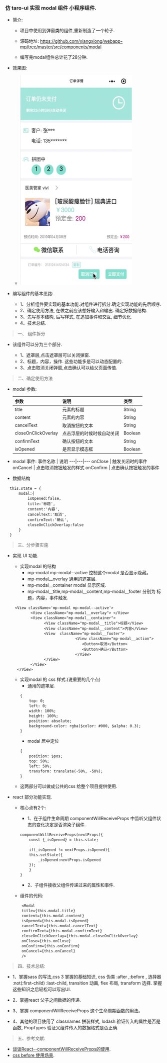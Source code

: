 ### 仿 taro-ui 实现 modal 组件 小程序组件.

* 简介:

    * 项目中使用到弹窗类的组件,重新制造了一个轮子.

    * 源码地址: https://github.com/xiangxiong/webapp-mp/tree/master/src/components/modal
   
    * 编写完modal组件总计花了28分钟.

* 效果图:

  *  ![image](https://github.com/xiangxiong/blog/blob/master/articles/images/ship01.gif)

* 编写组件的基本思路:
    * 1、分析组件要实现的基本功能.对组件进行拆分.确定实现功能的先后顺序.
    * 2、确定使用方法, 在做之前应该想好输入和输出. 确定好数据结构.
    * 3、先写基本结构, 后写样式, 在追加事件和交互, 细节优化.
    * 4、技术总结.

> 一、 组件拆分

 * 该组件可以分为三个部分.

    * 1、遮罩层,点击遮罩层可以关闭弹窗.
    * 2、标题，内容，操作. 这些功能多是可以动态配置的.
    * 3、点击取消关闭弹窗,点击确认可以给父页面传值.

> 二、确定使用方法

  * modal 参数:

    参数 | 说明 | 类型
    ---|---|---
    title | 元素的标题 | String
    content | 元素的内容	 | String
    cancelText | 取消按钮的文本		 | String
    closeOnClickOverlay | 点击浮层的时候时候自动关闭			 | Boolean
    confirmText | 确认按钮的文本				 | String	
     isOpened | 是否显示模态框					 | Boolean	

  * modal 事件:
      事件名称 | 说明 
    ---|---|---
     onClose | 触发关闭时的事件	 
     onCancel | 点击取消按钮触发的样式	
     onConfirm | 点击确认按钮触发的事件	

  * 数据结构
  
  ```
    this.state = {
        modal:{
            isOpened:false,
            title:'标题',
            content:'内容',
            cancelText:'取消',
            confirmText:'确认',
            closeOnClickOverlay:false
        }
    }
  ```

> 三、分步骤实施

* 实现 UI 功能.

    * 实现modal 的结构
        * mp-modal mp-modal--active 控制这个modal 是否显示隐藏。
        * mp-modal__overlay 通用的遮罩层.
        * mp-modal__container modal 显示区域.
        * mp-modal__title,mp-modal__content,mp-modal__footer 分别为 标题，内容，事件触发.

    ```
     <View className='mp-modal mp-modal--active'>
            <View className="mp-modal__overlay"> </View>
            <View className="mp-modal__container">
                  <View className="mp-modal__title">标题</View>
                  <View className="mp-modal__content">内容</View>
                  <View  className="mp-modal__footer">
                                <View className="mp-modal__action">
                                   <Button>取消</Button>
                                   <Button>确认</Button> 
                                </View>
                  </View>
            </View>
      </View>
    ```

    * 实现modal 的 css 样式.(说重要的几个点)
        * 通用的遮罩层.
        ```
        {
            top: 0;
            left: 0;
            width: 100%;
            height: 100%;
            position: absolute;
            background-color: rgba($color: #000, $alpha: 0.3);
        }
        ```
        * modal 居中定位
        ```
        {
            position: $pos;
            top: 50%;
            left: 50%;
            transform: translate(-50%, -50%);
        }
        ```
    * 这两部分可以做成公共的css 给整个项目提供使用.

* react 部分功能实现.

    * 核心点有2个:
        * 1、在子组件生命周期 componentWillReceiveProps 中监听父组件状态的变化决定是否渲染子组件.

        ```
        componentWillReceiveProps(nextProps){
            const {_isOpened} = this.state;

            if(_isOpened != nextProps.isOpened){
            this.setState({
                _isOpened:nextProps.isOpened
            });
            }
        }
        ```

        * 2、子组件接收父组件传递过来的属性和事件.
 

    * 组件的代码:

    ```
        <Modal
        title={this.modal.title} 
        content={this.modal.content} 
        isOpened={this.modal.isOpened}
        cancelText={this.modal.cancelText}
        confirmText={this.modal.confirmText}
        closeOnClickOverlay={this.modal.closeOnClickOverlay}
        onClose={this.onClose}
        onConfirm={this.onConfirm}
        onCancel={this.onCancel}
        />
    ```


> 四、技术总结:

* 1、掌握sass 的写法,css 3 掌握的基础知识, css 伪类 :after ,:before , 选择器 :not(:first-child) :last-child, transition 动画, flex 布局, transform 选择. 掌握这些知识之后轻松可以写出UI. 

* 2、掌握react 父子之间数据的传递.

* 3、掌握 componentWillReceiveProps 这个生命周期函数的用法。

* 4、其他的项目使用了 classnames 拼装样式, lodash 验证传入的属性是否是函数, PropTypes 验证父组件传入的数据格式是否正确.

> 五、参考文献:

*  [谈谈React--componentWillReceiveProps的使用](https://juejin.im/post/5a39de3d6fb9a045154405ec).
* [css before 使用场景](https://www.imooc.com/article/21636 ). 